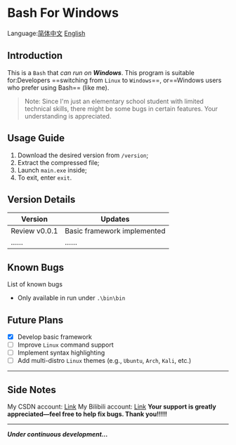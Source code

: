 # Bash For Windows
Language:[简体中文](https://github.com/shufeng2012/Bash-For-Windows/blob/main/README.md)   [English](https://github.com/shufeng2012/Bash-For-Windows/blob/main/README-english.md)
## Introduction
This is a `Bash` that *can run on ***Windows****.
This program is suitable for:Developers ==switching from `Linux` to `Windows`==, or==Windows users who prefer using Bash== (like me).
> Note: Since I'm just an elementary school student with limited technical skills, there might be some bugs in certain features. Your understanding is appreciated.
## Usage Guide
1. Download the desired version from `/version`;
2. Extract the compressed file;
3. Launch `main.exe` inside;
4. To exit, enter `exit`.
## Version Details
|Version|Updates|
|---|---|
|Review v0.0.1|Basic framework implemented|
|……|……|
## Known Bugs
List of known bugs
* Only available in run under `.\bin\bin`
## Future Plans
* [x] Develop basic framework
* [ ] Improve `Linux` command support
* [ ] Implement syntax highlighting
* [ ] Add multi-distro `Linux` themes (e.g., `Ubuntu`, `Arch`, `Kali`, etc.)
***
## Side Notes
My CSDN account: [Link](https://blog.csdn.net/2401_83116349)
My Bilibili account: [Link](https://space.bilibili.com/3493120790498019)
**Your support is greatly appreciated—feel free to help fix bugs. Thank you!!!!!**
***
***Under continuous development…***